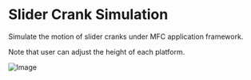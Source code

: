 # Slider Crank Simulation

Simulate the motion of slider cranks under MFC application framework.

Note that user can adjust the height of each platform.

![Image](https://github.com/Chen-Si-An/Slider-Crank/blob/main/SliderCrank.gif)

